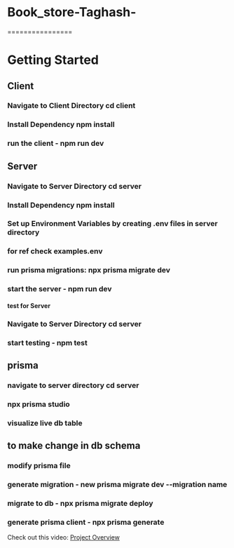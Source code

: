 # Book_store-Taghash-
================
# Getting Started


## Client
### Navigate to Client Directory cd client
### Install Dependency npm install
### run the client - npm run dev

## Server
### Navigate to Server Directory cd server
### Install Dependency npm install
### Set up Environment Variables by creating .env files in server directory
### for ref check examples.env
### run prisma migrations: npx prisma migrate dev
### start the server - npm run dev

#### test for Server
### Navigate to Server Directory cd server
### start testing - npm test

## prisma
### navigate to server directory cd server
### npx prisma studio
### visualize live db table

## to make change in db schema
### modify prisma file
### generate migration - new prisma migrate dev --migration name
### migrate to db - npx prisma migrate deploy
### generate prisma client - npx prisma generate
Check out this video: [Project Overview](https://youtu.be/xTnH2mn1tb0?si=zteZ6FBeJMkZLg3j)
